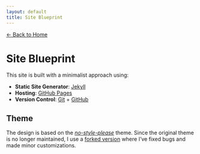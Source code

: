 ```yaml
---
layout: default
title: Site Blueprint
---
```


[← Back to Home](/)

# Site Blueprint

This site is built with a minimalist approach using:

- **Static Site Generator**: [Jekyll](https://jekyllrb.com/)
- **Hosting**: [GitHub Pages](https://pages.github.com/)
- **Version Control**: [Git](https://git-scm.com/) + [GitHub](https://github.com/)

## Theme

The design is based on the [*no-style-please*](https://github.com/riggraz/no-style-please) theme. Since the original theme is no longer maintained, I use a [forked version](https://github.com/tanvincible/no-style-please/tree/web) where I’ve fixed bugs and made minor customizations.
